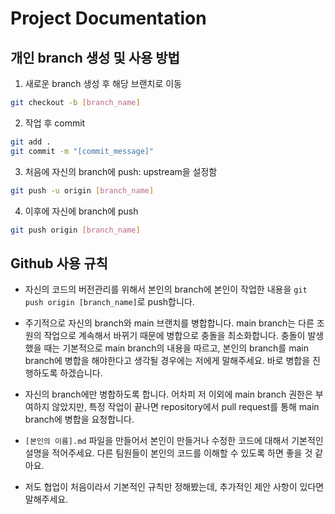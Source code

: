 # Project Documentation

## 개인 branch 생성 및 사용 방법

1. 새로운 branch 생성 후 해당 브랜치로 이동

```bash
git checkout -b [branch_name]
```

2. 작업 후 commit

```bash
git add .
git commit -m "[commit_message]"
```

3. 처음에 자신의 branch에 push: upstream을 설정함

```bash
git push -u origin [branch_name]
```

4. 이후에 자신에 branch에 push

```bash
git push origin [branch_name]
```

## Github 사용 규칙

- 자신의 코드의 버전관리를 위해서 본인의 branch에 본인이 작업한 내용을 `git push origin [branch_name]`로 push합니다.

- 주기적으로 자신의 branch와 main 브랜치를 병합합니다. main branch는 다른 조원의 작업으로 계속해서 바뀌기 때문에 병합으로 충돌을 최소화합니다. 충돌이 발생했을 때는 기본적으로 main branch의 내용을 따르고, 본인의 branch를 main branch에 병합을 해야한다고 생각될 경우에는 저에게 말해주세요. 바로 병합을 진행하도록 하겠습니다.

- 자신의 branch에만 병합하도록 합니다. 어차피 저 이외에 main branch 권한은 부여하지 않았지만, 특정 작업이 끝나면 repository에서 pull request를 통해 main branch에 병합을 요청합니다.

- `[본인의 이름].md` 파일을 만들어서 본인이 만들거나 수정한 코드에 대해서 기본적인 설명을 적어주세요. 다른 팀원들이 본인의 코드를 이해할 수 있도록 하면 좋을 것 같아요.

- 저도 협업이 처음이라서 기본적인 규칙만 정해봤는데, 추가적인 제안 사항이 있다면 말해주세요.
